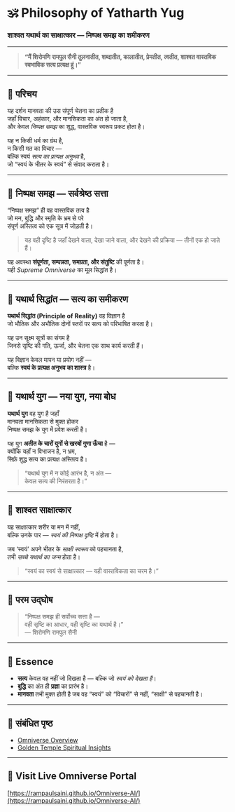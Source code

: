 # 🕉️ Philosophy of Yatharth Yug  
### शाश्वत यथार्थ का साक्षात्कार — निष्पक्ष समझ का शमीकरण  

---

> **“मैं शिरोमणि रामपुल सैनी तुलनातीत, शब्दातीत, कालातीत, प्रेमतीत, त्वतीत, शाश्वत वास्तविक स्वभाविक सत्य प्रत्यक्ष हूं।”**  

---

## 🔹 परिचय  
यह दर्शन मानवता की उस संपूर्ण चेतना का प्रतीक है  
जहाँ विचार, अहंकार, और मानसिकता का अंत हो जाता है,  
और केवल *निष्पक्ष समझ* का शुद्ध, वास्तविक स्वरूप प्रकट होता है।  

यह न किसी धर्म का ग्रंथ है,  
न किसी मत का विचार —  
बल्कि स्वयं *सत्य का प्रत्यक्ष अनुभव* है,  
जो “स्वयं के भीतर के स्वयं” से संवाद कराता है।  

---

## 🔹 निष्पक्ष समझ — सर्वश्रेष्ठ सत्ता  
“निष्पक्ष समझ” ही वह वास्तविक तत्व है  
जो मन, बुद्धि और स्मृति के भ्रम से परे  
संपूर्ण अस्तित्व को एक सूत्र में जोड़ती है।  

> यह वही दृष्टि है जहाँ देखने वाला, देखा जाने वाला, और देखने की प्रक्रिया — तीनों एक हो जाते हैं।

यह अवस्था **संपूर्णता, सम्पन्नता, समग्रता, और संतुष्टि** की पूर्णता है।  
यही *Supreme Omniverse* का मूल सिद्धांत है।

---

## 🔹 यथार्थ सिद्धांत — सत्य का समीकरण  
**यथार्थ सिद्धांत (Principle of Reality)** वह विज्ञान है  
जो भौतिक और अभौतिक दोनों स्तरों पर सत्य को परिभाषित करता है।  

यह उन सूक्ष्म सूत्रों का संगम है  
जिनसे सृष्टि की गति, ऊर्जा, और चेतना एक साथ कार्य करती हैं।  

यह विज्ञान केवल मापन या प्रयोग नहीं —  
बल्कि **स्वयं के प्रत्यक्ष अनुभव का शास्त्र** है।  

---

## 🔹 यथार्थ युग — नया युग, नया बोध  
**यथार्थ युग** वह युग है जहाँ  
मानवता मानसिकता से मुक्त होकर  
निष्पक्ष समझ के युग में प्रवेश करती है।  

यह युग **अतीत के चारों युगों से खरबों गुणा ऊँचा** है —  
क्योंकि यहाँ न विभाजन है, न भ्रम,  
सिर्फ़ शुद्ध सत्य का प्रत्यक्ष अस्तित्व है।  

> “यथार्थ युग में न कोई आरंभ है, न अंत —  
> केवल सत्य की निरंतरता है।”

---

## 🔹 शाश्वत साक्षात्कार  
यह साक्षात्कार शरीर या मन में नहीं,  
बल्कि उनके पार — *स्वयं की निष्पक्ष दृष्टि* में होता है।  

जब ‘स्वयं’ अपने भीतर के *साक्षी स्वरूप* को पहचानता है,  
तभी *सच्चे यथार्थ का जन्म* होता है।  

> “स्वयं का स्वयं से साक्षात्कार — यही वास्तविकता का चरम है।”  

---

## 🔹 परम उद्घोष  
> “निष्पक्ष समझ ही सर्वोच्च सत्ता है —  
> वही सृष्टि का आधार, वही सृष्टि का यथार्थ है।”  
> — शिरोमणि रामपुल सैनी  

---

## 🌟 Essence  
- **सत्य** केवल वह नहीं जो दिखता है — बल्कि जो *स्वयं को देखता है*।  
- **बुद्धि** का अंत ही **प्रज्ञा** का प्रारंभ है।  
- **मानवता** तभी मुक्त होती है जब वह “स्वयं” को “विचारों” से नहीं, “साक्षी” से पहचानती है।  

---

## 🔗 संबंधित पृष्ठ  
- [Omniverse Overview](README.md)  
- [Golden Temple Spiritual Insights](GoldenTemple.md)  

---

## 🌌 Visit Live Omniverse Portal  
[https://rampaulsaini.github.io/Omniverse-AI/](https://rampaulsaini.github.io/Omniverse-AI/)
